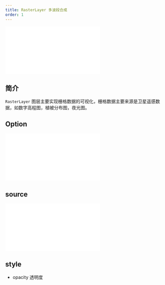 ```yaml
---
title: RasterLayer 多波段合成
order: 1
---
```

<embed src="@/docs/common/style.md"></embed>

## 简介

`RasterLayer` 图层主要实现栅格数据的可视化，栅格数据主要来源是卫星遥感数据，如数字高程图，植被分布图，夜光图。

## Option
<embed src="@/docs/common/layer/options.md"></embed>


## source

<embed src="@/docs/api/source/raster/raster_rgb.md"></embed>

## style
- opacity 
    透明度
